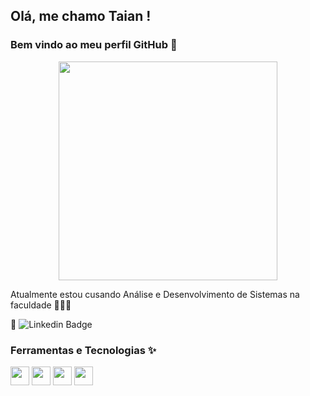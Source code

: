 ## Olá, me chamo Taian ! 
### Bem vindo ao meu perfil GitHub 👋

<p align="center">
  <img src="https://super.abril.com.br/wp-content/uploads/2016/09/super_imggato_digitando_0.gif](https://tenor.com/view/piske-usagi-pc-laptop-computer-gif-15998845" width="350">

</p>

Atualmente estou cusando Análise e Desenvolvimento de Sistemas na faculdade 👩🏼‍💻

📌 ![Linkedin Badge](https://img.shields.io/badge/-Linkedin-blue?style=flat-square&logoColor=white&link=www.linkedin.com/in/taian-r-castro-venuto-a06961197)

### Ferramentas e Tecnologias ✨

<img src="https://cdn.jsdelivr.net/gh/devicons/devicon/icons/css3/css3-original.svg" width="30" height="30"/>  <img src="https://cdn.jsdelivr.net/gh/devicons/devicon/icons/html5/html5-original.svg" width="30" height="30"/>  <img src="https://cdn.jsdelivr.net/gh/devicons/devicon/icons/javascript/javascript-original.svg" width="30" height="30"/>  <img src="https://cdn.jsdelivr.net/gh/devicons/devicon/icons/vscode/vscode-original.svg" width="30" height="30"/>




